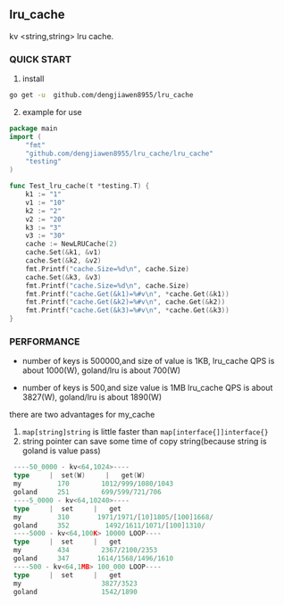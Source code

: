 ## lru_cache

kv <string,string> lru cache.

### QUICK START

1. install
```bash
go get -u  github.com/dengjiawen8955/lru_cache
```
2. example for use

```go
package main
import (
	"fmt"
	"github.com/dengjiawen8955/lru_cache/lru_cache"
	"testing"
)

func Test_lru_cache(t *testing.T) {
	k1 := "1"
	v1 := "10"
	k2 := "2"
	v2 := "20"
	k3 := "3"
	v3 := "30"
	cache := NewLRUCache(2)
	cache.Set(&k1, &v1)
	cache.Set(&k2, &v2)
	fmt.Printf("cache.Size=%d\n", cache.Size)
	cache.Set(&k3, &v3)
	fmt.Printf("cache.Size=%d\n", cache.Size)
	fmt.Printf("cache.Get(&k1)=%#v\n", *cache.Get(&k1))
	fmt.Printf("cache.Get(&k2)=%#v\n", cache.Get(&k2))
	fmt.Printf("cache.Get(&k3)=%#v\n", *cache.Get(&k3))
}
```
### PERFORMANCE 

* number of keys is 500000,and size of value is 1KB,
  lru_cache QPS is about 1000(W), goland/lru is  about 700(W)  

* number of keys is 500,and size value is 1MB
  lru_cache QPS is about 3827(W), 
  goland/lru is  about 1890(W)
  
there are two advantages for my_cache
1. `map[string]string` is little faster than `map[interface{]]interface{}`
2. string pointer can save some time of copy string(because string is goland is value pass)
```go
 ----50_0000 - kv<64,1024>----
 type     |  set(W)     |   get(W)
 my         170        1012/999/1080/1043
 goland     251        699/599/721/706
 ----5_0000 - kv<64,10240>----
 type     |  set     |   get
 my         310       1971/1971/[10]1805/[100]1668/
 goland     352         1492/1611/1071/[100]1310/
 ----5000 - kv<64,100K> 10000 LOOP----
 type     |  set     |   get
 my         434        2367/2100/2353
 goland     347       1614/1568/1496/1610
 ----500 - kv<64,1MB> 100_000 LOOP----
 type     |  set     |   get
 my                    3827/3523
 goland                1542/1890
```